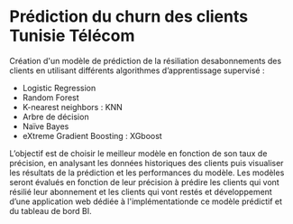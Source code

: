 # Prédiction du churn des clients Tunisie Télécom
Création d'un modèle de prédiction de la résiliation desabonnements des clients en utilisant différents algorithmes d’apprentissage supervisé :
- Logistic Regression
- Random Forest
- K-nearest neighbors : KNN
- Arbre de décision
- Naïve Bayes
- eXtreme Gradient Boosting : XGboost

  
L’objectif est de choisir le meilleur modèle en fonction de son taux de précision, en analysant les données historiques des clients puis visualiser les résultats de la prédiction et les performances du modèle. Les modèles seront évalués en fonction de leur précision à prédire les clients qui vont résilié leur abonnement et les clients qui vont restés et développement d’une application web dédiée à l'implémentationde ce modèle prédictif et du tableau de bord BI.
